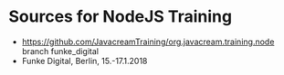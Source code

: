# Sources for NodeJS Training

* https://github.com/JavacreamTraining/org.javacream.training.node branch funke_digital
* Funke Digital, Berlin, 15.-17.1.2018
